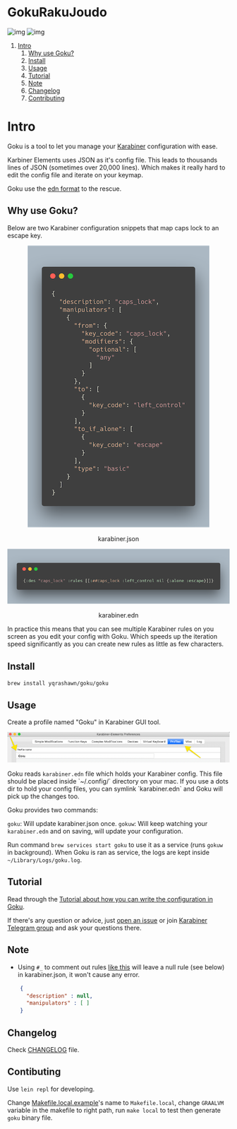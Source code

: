 
# GokuRakuJoudo

![img](https://travis-ci.com/yqrashawn/GokuRakuJoudo.svg?branch=master)
![img](https://coveralls.io/repos/github/yqrashawn/GokuRakuJoudo/badge.svg)

1.  [Intro](#intro)
    1.  [Why use Goku?](#why)
    2.  [Install](#install)
    3.  [Usage](#usage)
    4.  [Tutorial](#tutorial)
    5.  [Note](#note)
    6.  [Changelog](#changelog)
    7.  [Contributing](#contributing)



<a id="GokuRakuJoudo"></a>

# Intro

Goku is a tool to let you manage your [Karabiner](https://github.com/tekezo/Karabiner-Elements) configuration with ease.

Karbiner Elements uses JSON as it's config file. This leads to thousands lines of JSON (sometimes over 20,000 lines). Which makes it really hard to edit the config file and iterate on your keymap.

Goku use the [edn format](https://github.com/edn-format/edn) to the rescue.


<a id="why"></a>

## Why use Goku?

Below are two Karabiner configuration snippets that map caps lock to an escape key. 

<div class="HTML">
<p align="center"><img src="resources/images/karabiner.json.png" /></p>
<p align="center">karabiner.json</span>
</div>

<div class="HTML">
<p align="center"><img src="resources/images/karabiner.edn.png" /></p>
<p align="center">karabiner.edn</span>
</div>

In practice this means that you can see multiple Karabiner rules on you screen as you edit your config with Goku. Which speeds up the iteration speed significantly as you can create new rules as little as few characters. 


<a id="install"></a>

## Install

    brew install yqrashawn/goku/goku


<a id="usage"></a>

## Usage

Create a profile named "Goku" in Karabiner GUI tool.

![img](./resources/images/karabiner-profile.png)

Goku reads `karabiner.edn` file which holds your Karabiner config. This file should be placed inside \`~/.config/\` directory on your mac. If you use a dots dir to hold your config files, you can symlink \`karabiner.edn\` and Goku will pick up the changes too.

Goku provides two commands:

`goku`: Will update karabiner.json once.
`gokuw`: Will keep watching your `karabiner.edn` and on saving, will update your
configuration. 

Run command `brew services start goku` to use it as a service (runs `gokuw` in background). When Goku is ran as service, the logs are kept inside `~/Library/Logs/goku.log`. 


<a id="tutorial"></a>

## Tutorial

Read through the [Tutorial about how you can write the configuration in Goku](./Tutorial.md).

If there's any question or advice, just [open an issue](../../issues/new) or join [Karabiner Telegram group](https://t.me/karabinermac) and ask your questions there.

<a id="note"></a>

## Note

-   Using `#_` to comment out rules [like this](https://github.com/yqrashawn/yqdotfiles/blob/2699f833f9431ca197d50f6905c825712f7aee8d/.config/karabiner.edn#L41) will leave a null rule (see below) in karabiner.json, it won't cause any error.

```json
    {
      "description" : null,
      "manipulators" : [ ]
    }
```

<a id="changelog"></a>

## Changelog

Check [CHANGELOG](./CHANGELOG.org) file.

<a id="contributing"></a>

## Contibuting

Use `lein repl` for developing.

Change [Makefile.local.example](./Makefile.local.example)'s name to `Makefile.local`, change `GRAALVM` variable in the makefile to right path, run `make local` to test then generate `goku` binary file. 